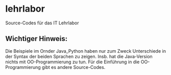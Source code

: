 # lehrlabor
Source-Codes für das IT Lehrlabor

## Wichtiger Hinweis:
Die Beispiele im Ornder Java_Python haben nur zum Zweck Unterschiede in der Syntax der beiden Sprachen zu zeigen. Insb. hat die Java-Version nichts mit OO-Programmierung zu tun. Für die Einführung in die OO-Programmierung gibt es andere Source-Codes.

